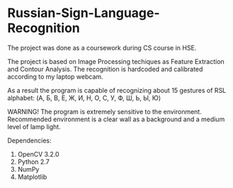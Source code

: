 # Russian-Sign-Language-Recognition

The project was done as a coursework during CS course in HSE.

The project is based on Image Processing techiques as Feature Extraction and Contour Analysis. The recognition is hardcoded and calibrated according to my laptop webcam.

As a result the program is capable of recognizing about 15 gestures of RSL alphabet:
(А, Б, В, Е, Ж, И, Н, О, С, У, Ф, Ш, Ь, Ы, Ю)

WARNING! The program is extremely sensitive to the environment. Recommended environment is a clear wall as a background and a medium level of lamp light.

Dependencies:
1) OpenCV 3.2.0
2) Python 2.7
3) NumPy
4) Matplotlib
